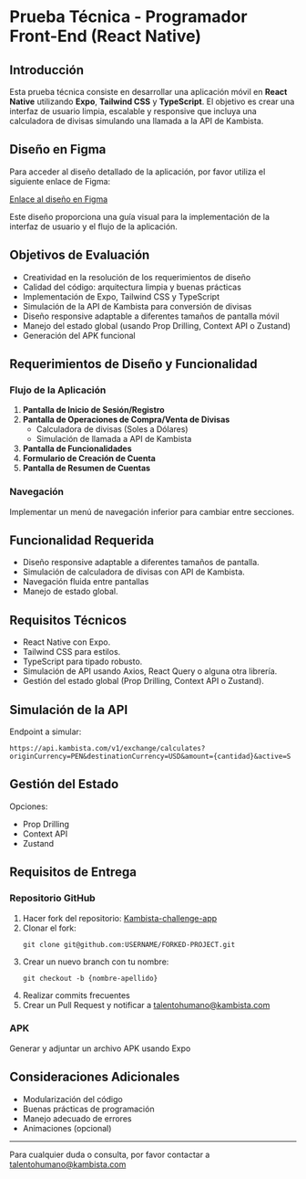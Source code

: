 # Prueba Técnica - Programador Front-End (React Native)

## Introducción

Esta prueba técnica consiste en desarrollar una aplicación móvil en **React Native** utilizando **Expo**, **Tailwind CSS** y **TypeScript**. El objetivo es crear una interfaz de usuario limpia, escalable y responsive que incluya una calculadora de divisas simulando una llamada a la API de Kambista.

## Diseño en Figma

Para acceder al diseño detallado de la aplicación, por favor utiliza el siguiente enlace de Figma:

[Enlace al diseño en Figma](https://www.figma.com/design/0r7lOY04Vv3Ht9UJItO7yX/Prueba?node-id=0-1&node-type=canvas&t=xY3A9Vp4Xe4zmQCW-0)

Este diseño proporciona una guía visual para la implementación de la interfaz de usuario y el flujo de la aplicación.

## Objetivos de Evaluación

- Creatividad en la resolución de los requerimientos de diseño
- Calidad del código: arquitectura limpia y buenas prácticas
- Implementación de Expo, Tailwind CSS y TypeScript
- Simulación de la API de Kambista para conversión de divisas
- Diseño responsive adaptable a diferentes tamaños de pantalla móvil
- Manejo del estado global (usando Prop Drilling, Context API o Zustand)
- Generación del APK funcional

## Requerimientos de Diseño y Funcionalidad

### Flujo de la Aplicación

1. **Pantalla de Inicio de Sesión/Registro**
2. **Pantalla de Operaciones de Compra/Venta de Divisas**
   - Calculadora de divisas (Soles a Dólares)
   - Simulación de llamada a API de Kambista
3. **Pantalla de Funcionalidades**
4. **Formulario de Creación de Cuenta**
5. **Pantalla de Resumen de Cuentas**

### Navegación

Implementar un menú de navegación inferior para cambiar entre secciones.

## Funcionalidad Requerida

- Diseño responsive adaptable a diferentes tamaños de pantalla.
- Simulación de calculadora de divisas con API de Kambista.
- Navegación fluida entre pantallas
- Manejo de estado global.

## Requisitos Técnicos

- React Native con Expo.
- Tailwind CSS para estilos.
- TypeScript para tipado robusto.
- Simulación de API usando Axios, React Query o alguna otra librería.
- Gestión del estado global (Prop Drilling, Context API o Zustand).

## Simulación de la API

Endpoint a simular:

```
https://api.kambista.com/v1/exchange/calculates?originCurrency=PEN&destinationCurrency=USD&amount={cantidad}&active=S
```

## Gestión del Estado

Opciones:

- Prop Drilling
- Context API
- Zustand

## Requisitos de Entrega

### Repositorio GitHub

1. Hacer fork del repositorio: [Kambista-challenge-app](https://github.com/USERNAME/Kambista-challenge-app)
2. Clonar el fork:
   ```
   git clone git@github.com:USERNAME/FORKED-PROJECT.git
   ```
3. Crear un nuevo branch con tu nombre:
   ```
   git checkout -b {nombre-apellido}
   ```
4. Realizar commits frecuentes
5. Crear un Pull Request y notificar a talentohumano@kambista.com

### APK

Generar y adjuntar un archivo APK usando Expo

## Consideraciones Adicionales

- Modularización del código
- Buenas prácticas de programación
- Manejo adecuado de errores
- Animaciones (opcional)

---

Para cualquier duda o consulta, por favor contactar a talentohumano@kambista.com
